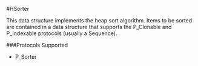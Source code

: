 #HSorter

This data structure implements the heap sort algorithm. Items to be sorted are contained in a data structure that supports the P_Clonable and P_Indexable protocols (usually a Sequence). 

###Protocols Supported

- P_Sorter
